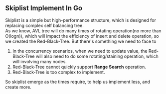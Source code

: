 ## Skiplist Implement In Go
Skiplist is a simple but high-performance structure, which is designed for replacing complex self balancing tree.  
As we know, AVL tree will do many times of rotating operation(no more than O(logn)), which will impact the efficiency of insert and delete operation, so we created the Red-Black-Tree.
But there's something we need to face to
1. In the concurrency scenarios, when we need to update value, the Red-Black-Tree will also need to do some rotating/staining operation, which will involving many nodes.
2. Red-Black-Tree cannot quickly support **Range Search** operation.
3. Red-Black-Tree is too complex to implement.

So skiplist emerge as the times require, to help us implement less, and create more.

